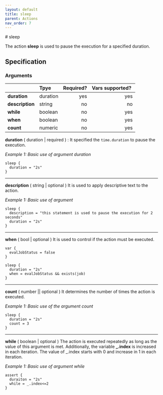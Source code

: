 ```yaml
---
layout: default
title: sleep
parent: Actions
nav_order: 7
---
```

<link rel="stylesheet" href="../../../assets/css/custom.css">
# sleep

The action **sleep** is used to pause the execution for a specified duration.

## Specification

### Arguments 

|                 | Tpye      | Required?| Vars supported? |
|:----------------|:----------|---------:|----------------:|
| **duration**    | duration  | yes      | yes             |
| **description** | string    | no       | no              |
| **while**       | boolean   | no       | yes             |
| **when**        | boolean   | no       | yes             |
| **count**       | numeric   | no       | yes             |


**duration** ( duration \| required ) : It specified the `time.duration` to pause the execution.

*Example 1: Basic use of argument duration*

```hcl
sleep {
  duration = "2s"
}
```
---
**description** ( string \| optional )  It is used to apply descriptive text to  the action.

*Example 1: Basic use of argument*

```hcl
sleep {
  description = "this statement is used to pause the execution for 2 seconds"
  duration = "2s"
}
```
---
**when** ( bool | optional ) It is used to control if the action must be executed.

```hcl
var {
  evalJobStatus = false
}

sleep {
  duration = "2s"
  when = evalJobStatus && exists(job)
}
```
---
**count** ( number || optional ) It determines the number of times the action is executed.

*Example 1: Basic use of the argument count*
```hcl
sleep {
  duration = "2s"
  count = 3
}
```
---
**while** ( boolean \| optional )  The action is executed repeatedly as long as the value of this argument is met. Additionally, the variable **_.index** is increased in each iteration. The value of _.index starts with 0 and increase in 1 in each iteration.

*Example 1: Basic use of argument while*
```hcl
assert {
  duraiton = "2s"
  while = _.index<=2
}
```
